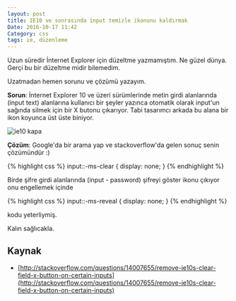 ```yaml
---
layout: post
title: IE10 ve sonrasında input temizle ikonunu kaldırmak
Date: 2016-10-17 11:42
Category: css
tags: ie, düzenleme
---
```


Uzun süredir İnternet Explorer için düzeltme yazmamıştım. Ne güzel dünya. Gerçi bu bir düzeltme midir bilemedim.

Uzatmadan hemen sorunu ve çözümü yazayım.

**Sorun**: İnternet Explorer 10 ve üzeri sürümlerinde metin girdi alanlarında (input text) alanlarına kullanıcı bir şeyler yazınca otomatik olarak input'un sağında silmek için bir X butonu çıkarıyor. Tabi tasarımcı arkada bu alana bir ikon koyunca üst üste biniyor. 

![ie10 kapa](http://fatihhayrioglu.com/images/ie10-kapa-ikonu-sorunu.png)

**Çözüm**: Google'da bir arama yap ve stackoverflow'da gelen sonuç senin çözümündür :)


{% highlight css %}
input::-ms-clear {
  display: none;
}
{% endhighlight %}

Birde şifre girdi alanlarında (input - password) şifreyi göster ikonu çıkıyor onu engellemek içinde

{% highlight css %}
input::-ms-reveal {
  display: none;
}
{% endhighlight %}

kodu yeterliymiş.

Kalın sağlıcakla.

## Kaynak

 - [http://stackoverflow.com/questions/14007655/remove-ie10s-clear-field-x-button-on-certain-inputs](http://stackoverflow.com/questions/14007655/remove-ie10s-clear-field-x-button-on-certain-inputs)